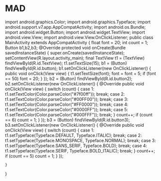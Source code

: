 # MAD
import android.graphics.Color;
import android.graphics.Typeface;
import android.support.v7.app.AppCompatActivity;
import android.os.Bundle;
import android.widget.Button;
import android.widget.TextView;
import android.view.View;
import android.view.View.OnClickListener;
public class MainActivity extends AppCompatActivity {
    float font = 20;
    int count = 1;
    Button b1,b2,b3;
    @Override
    protected void onCreate(Bundle savedInstanceState) {
        super.onCreate(savedInstanceState);
        setContentView(R.layout.activity_main);
        final TextView t1 = (TextView) findViewById(R.id.TextView);
        t1.setTextSize(15);
        b1 = (Button) findViewById(R.id.button);
        b1.setOnClickListener(new OnClickListener() {
            public void onClick(View view) {
                t1.setTextSize(font);
                font = font + 5;
                if (font == 50)
                    font = 20;
            }
        });
        b2 = (Button) findViewById(R.id.button2);
        b2.setOnClickListener(new OnClickListener() {
            @Override
            public void onClick(View view) {
                switch (count) {
                    case 1:
                        t1.setTextColor(Color.parseColor("#7f00ff"));
                        break;
                    case 2:
                        t1.setTextColor(Color.parseColor("#00FF00"));
                        break;
                    case 3:
                        t1.setTextColor(Color.parseColor("#FF0000"));
                        break;
                    case 4:
                        t1.setTextColor(Color.parseColor("#0000FF"));
                        break;
                    case 5:
                        t1.setTextColor(Color.parseColor("#000FFF"));
                        break;
                }
                count++;
                if (count == 6)
                    count = 1;
            }
        });
        b3 = (Button) findViewById(R.id.button3);
        b3.setOnClickListener(new OnClickListener() {
            @Override
            public void onClick(View view) {
                switch (count) {
                    case 1:
                        t1.setTypeface(Typeface.DEFAULT, Typeface.ITALIC);
                        break;
                    case 2:
                        t1.setTypeface(Typeface.MONOSPACE, Typeface.NORMAL);
                        break;
                    case 3:
                        t1.setTypeface(Typeface.SANS_SERIF, Typeface.BOLD);
                        break;
                    case 4:
                        t1.setTypeface(Typeface.SERIF, Typeface.BOLD_ITALIC);
                        break;
                }
                count++;
                if (count == 5)
                    count = 1;
            }
        });

    }
}
